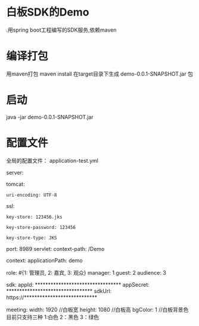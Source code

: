 # 白板SDK的Demo
.用spring boot工程编写的SDK服务,依赖maven
# 编译打包
用maven打包
maven install 在target目录下生成 demo-0.0.1-SNAPSHOT.jar 包
# 启动
java -jar demo-0.0.1-SNAPSHOT.jar
# 配置文件
全局的配置文件：
application-test.yml

  server:
  
  tomcat:
  
    uri-encoding: UTF-8
  ssl:
    
    key-store: 123456.jks   
    
    key-store-password: 123456
    
    key-store-type: JKS
  port: 8989
  servlet:
    context-path: /Demo

context:
  applicationPath: demo

role:
  #{1: 管理员, 2: 嘉宾, 3: 观众}
  manager: 1
  guest: 2
  audience: 3

sdk:
  appId: *********************************
  appSecret: *********************************
  sdkUrl: https://****************************

meeting:
  width: 1920   //白板宽
  height: 1080  //白板高
  bgColor: 1    //白板背景色 目前只支持三种 1:白色 2：黑色  3：绿色
